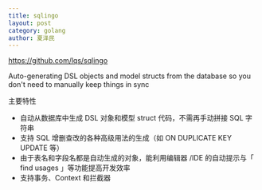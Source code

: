 ```yaml
---
title: sqlingo
layout: post
category: golang
author: 夏泽民
---
```

https://github.com/lqs/sqlingo

Auto-generating DSL objects and model structs from the database so you don't need to manually keep things in sync
<!-- more -->
主要特性
* 自动从数据库中生成 DSL 对象和模型 struct 代码，不需再手动拼接 SQL 字符串
* 支持 SQL 增删查改的各种高级用法的生成（如 ON DUPLICATE KEY UPDATE 等）
* 由于表名和字段名都是自动生成的对象，能利用编辑器 /IDE 的自动提示与「 find usages 」等功能提高开发效率
* 支持事务、Context 和拦截器



